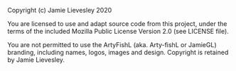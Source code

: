 Copyright (c) Jamie Lievesley 2020

You are licensed to use and adapt source code from this project, under the terms of the included Mozilla Public License Version 2.0 (see LICENSE file).

You are not permitted to use the ArtyFishL (aka. Arty-fishL or JamieGL) branding, including names, logos, images and design. Copyright is retained by Jamie Lievesley.
